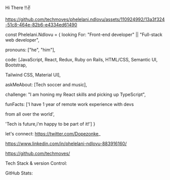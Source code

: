 Hi There !!✌️


https://github.com/techmoves/phelelani.ndlovu/assets/110924992/13a3f324-51c8-464e-82b6-e4334ed61490



const Phelelani.Ndlovu = {
  looking For: "Front-end developer" || "Full-stack web developer",
  
  pronouns: ["he", "him"],
  
  code: [JavaScript, React, Redux, Ruby on Rails, HTML/CSS, Semantic UI, Bootstrap, 
  
  Tailwind CSS, Material UI],
  
  askMeAbout: [Tech soccer and music],
  
  challenge: "I am honing my React skills and picking up TypeScript",
  
  funFacts: ['I have 1 year of remote work experience with devs 
  
  from all over the world', 
  
  'Tech is future,i'm happy to be part of it!']
}




let's connect:
https://twitter.com/Dopezonke_

https://www.linkedin.com/in/phelelani-ndlovu-883916160/

https://github.com/techmoves/





Tech Stack & version Control:






GitHub Stats:
